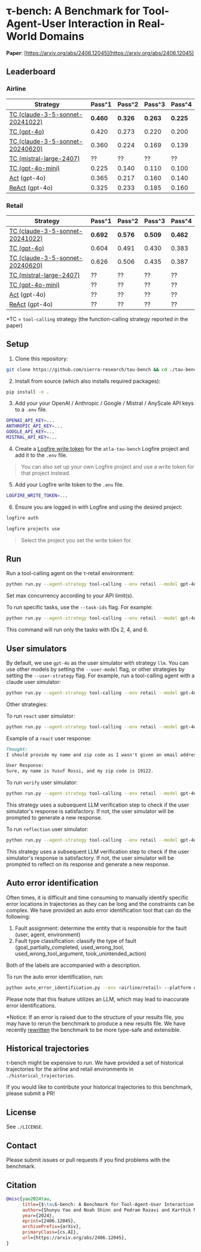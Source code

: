 # τ-bench: A Benchmark for Tool-Agent-User Interaction in Real-World Domains

**Paper**: [https://arxiv.org/abs/2406.12045](https://arxiv.org/abs/2406.12045)

## Leaderboard

### Airline

| Strategy                                                                                         | Pass^1    | Pass^2    | Pass^3    | Pass^4    |
| ------------------------------------------------------------------------------------------------ | --------- | --------- | --------- | --------- |
| [TC (claude-3-5-sonnet-20241022)](https://www.anthropic.com/news/3-5-models-and-computer-use)    | **0.460** | **0.326** | **0.263** | **0.225** |
| [TC (gpt-4o)](https://platform.openai.com/docs/guides/function-calling)                          | 0.420     | 0.273     | 0.220     | 0.200     |
| [TC (claude-3-5-sonnet-20240620)](https://docs.anthropic.com/en/docs/build-with-claude/tool-use) | 0.360     | 0.224     | 0.169     | 0.139     |
| [TC (mistral-large-2407)](https://docs.mistral.ai/capabilities/function_calling/)                | ??        | ??        | ??        | ??        |
| [TC (gpt-4o-mini)](https://platform.openai.com/docs/guides/function-calling)                     | 0.225     | 0.140     | 0.110     | 0.100     |
| [Act](https://arxiv.org/abs/2210.03629) (gpt-4o)                                                 | 0.365     | 0.217     | 0.160     | 0.140     |
| [ReAct](https://arxiv.org/abs/2210.03629) (gpt-4o)                                               | 0.325     | 0.233     | 0.185     | 0.160     |

### Retail

| Strategy                                                                                         | Pass^1    | Pass^2    | Pass^3    | Pass^4    |
| ------------------------------------------------------------------------------------------------ | --------- | --------- | --------- | --------- |
| [TC (claude-3-5-sonnet-20241022)](https://www.anthropic.com/news/3-5-models-and-computer-use)    | **0.692** | **0.576** | **0.509** | **0.462** |
| [TC (gpt-4o)](https://platform.openai.com/docs/guides/function-calling)                          | 0.604     | 0.491     | 0.430     | 0.383     |
| [TC (claude-3-5-sonnet-20240620)](https://docs.anthropic.com/en/docs/build-with-claude/tool-use) | 0.626     | 0.506     | 0.435     | 0.387     |
| [TC (mistral-large-2407)](https://docs.mistral.ai/capabilities/function_calling/)                | ??        | ??        | ??        | ??        |
| [TC (gpt-4o-mini)](https://platform.openai.com/docs/guides/function-calling)                     | ??        | ??        | ??        | ??        |
| [Act](https://arxiv.org/abs/2210.03629) (gpt-4o)                                                 | ??        | ??        | ??        | ??        |
| [ReAct](https://arxiv.org/abs/2210.03629) (gpt-4o)                                               | ??        | ??        | ??        | ??        |

\*TC = `tool-calling` strategy (the function-calling strategy reported in the paper)

## Setup

1. Clone this repository:

```bash
git clone https://github.com/sierra-research/tau-bench && cd ./tau-bench
```

2. Install from source (which also installs required packages):

```bash
pip install -e .
```

3. Add your your OpenAI / Anthropic / Google / Mistral / AnyScale API keys to a `.env` file.

```bash
OPENAI_API_KEY=...
ANTHROPIC_API_KEY=...
GOOGLE_API_KEY=...
MISTRAL_API_KEY=...
```

4. Create a [Logfire write token](https://logfire-eu.pydantic.dev/atla/atla-tau-bench/settings/setup) for the `atla-tau-bench` Logfire project and add it to the `.env` file.

> You can also set up your own Logfire project and use a write token for that project instead.

5. Add your Logfire write token to the `.env` file.

```bash
LOGFIRE_WRITE_TOKEN=...
```

6. Ensure you are logged in with Logfire and using the desired project:

```bash
logfire auth
```

```bash
logfire projects use
```

> Select the project you set the write token for.

## Run

Run a tool-calling agent on the τ-retail environment:

```bash
python run.py --agent-strategy tool-calling --env retail --model gpt-4o --model-provider openai --user-model gpt-4o --user-model-provider openai --user-strategy llm --max-concurrency 10
```

Set max concurrency according to your API limit(s).

To run specific tasks, use the `--task-ids` flag. For example:

```bash
python run.py --agent-strategy tool-calling --env retail --model gpt-4o --model-provider openai --user-model gpt-4o --user-model-provider openai --user-strategy llm --max-concurrency 10 --task-ids 2 4 6
```

This command will run only the tasks with IDs 2, 4, and 6.

## User simulators

By default, we use `gpt-4o` as the user simulator with strategy `llm`. You can use other models by setting the `--user-model` flag, or other strategies by setting the `--user-strategy` flag. For example, run a tool-calling agent with a claude user simulator:

```bash
python run.py --agent-strategy tool-calling --env retail --model gpt-4o --model-provider openai --max-concurrency 10 --user-model claude-3-5-sonnet-20240620 --user-model-provider anthropic --user-strategy llm
```

Other strategies:

To run `react` user simulator:

```bash
python run.py --agent-strategy tool-calling --env retail --model gpt-4o --model-provider openai --max-concurrency 10 --user-model gpt-4o --user-model-provider openai --user-strategy react
```

Example of a `react` user response:

```md
Thought:
I should provide my name and zip code as I wasn't given an email address to use.

User Response:
Sure, my name is Yusuf Rossi, and my zip code is 19122.
```

To run `verify` user simulator:

```bash
python run.py --agent-strategy tool-calling --env retail --model gpt-4o --model-provider openai --max-concurrency 10 --user-model gpt-4o --user-model-provider openai --user-strategy verify
```

This strategy uses a subsequent LLM verification step to check if the user simulator's response is satisfactory. If not, the user simulator will be prompted to generate a new response.

To run `reflection` user simulator:

```bash
python run.py --agent-strategy tool-calling --env retail --model gpt-4o --model-provider openai --max-concurrency 10 --user-model gpt-4o --user-model-provider openai --user-strategy reflection
```

This strategy uses a subsequent LLM verification step to check if the user simulator's response is satisfactory. If not, the user simulator will be prompted to reflect on its response and generate a new response.

## Auto error identification

Often times, it is difficult and time consuming to manually identify specific error locations in trajectories as they can be long and the constraints can be complex. We have provided an auto error identification tool that can do the following:

1. Fault assignment: determine the entity that is responsible for the fault (user, agent, environment)
2. Fault type classification: classify the type of fault (goal_partially_completed, used_wrong_tool, used_wrong_tool_argument, took_unintended_action)

Both of the labels are accompanied with a description.

To run the auto error identification, run:

```bash
python auto_error_identification.py --env <airline/retail> --platform openai --results-path <the path to your results file here> --max-concurrency 16 --output-path test-auto-error-identification --max-num-failed-results 10
```

Please note that this feature utilizes an LLM, which may lead to inaccurate error identifications.

\*Notice: If an error is raised due to the structure of your results file, you may have to rerun the benchmark to produce a new results file. We have recently [rewritten](https://github.com/sierra-research/tau-bench/commit/043b544371757ebb3762b3d02a6675dfe0c41798) the benchmark to be more type-safe and extensible.

## Historical trajectories

τ-bench might be expensive to run. We have provided a set of historical trajectories for the airline and retail environments in `./historical_trajectories`.

If you would like to contribute your historical trajectories to this benchmark, please submit a PR!

## License

See `./LICENSE`.

## Contact

Please submit issues or pull requests if you find problems with the benchmark.

## Citation

```bibtex
@misc{yao2024tau,
      title={$\tau$-bench: A Benchmark for Tool-Agent-User Interaction in Real-World Domains},
      author={Shunyu Yao and Noah Shinn and Pedram Razavi and Karthik Narasimhan},
      year={2024},
      eprint={2406.12045},
      archivePrefix={arXiv},
      primaryClass={cs.AI},
      url={https://arxiv.org/abs/2406.12045},
}
```

